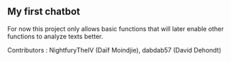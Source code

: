 ## My first chatbot

For now this project only allows basic functions that will later enable other functions to analyze texts better.

Contributors : NightfuryTheIV (Daïf Moindjie), dabdab57 (David Dehondt)
